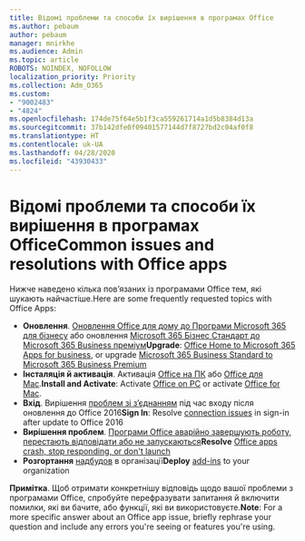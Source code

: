 ```yaml
---
title: Відомі проблеми та способи їх вирішення в програмах Office
ms.author: pebaum
author: pebaum
manager: mnirkhe
ms.audience: Admin
ms.topic: article
ROBOTS: NOINDEX, NOFOLLOW
localization_priority: Priority
ms.collection: Adm_O365
ms.custom:
- "9002483"
- "4824"
ms.openlocfilehash: 174de75f64e5b1f3ca559261714a1d5b8384d13a
ms.sourcegitcommit: 37b142dfe0f09401577144d7f8727bd2c04af0f8
ms.translationtype: HT
ms.contentlocale: uk-UA
ms.lasthandoff: 04/28/2020
ms.locfileid: "43930433"
---
```

# <a name="common-issues-and-resolutions-with-office-apps"></a><span data-ttu-id="336a2-102">Відомі проблеми та способи їх вирішення в програмах Office</span><span class="sxs-lookup"><span data-stu-id="336a2-102">Common issues and resolutions with Office apps</span></span>

<span data-ttu-id="336a2-103">Нижче наведено кілька пов’язаних із програмами Office тем, які шукають найчастіше.</span><span class="sxs-lookup"><span data-stu-id="336a2-103">Here are some frequently requested topics with Office Apps:</span></span>

- <span data-ttu-id="336a2-104">**Оновлення**. [Оновлення Office для дому до Програми Microsoft 365 для бізнесу](https://support.office.com/article/how-do-i-upgrade-office-ee68f6cf-422f-464a-82ec-385f65391350#OfficeVersion=Office_365_subscription) або оновлення [Microsoft 365 Бізнес Стандарт до Microsoft 365 Business преміум](https://docs.microsoft.com/microsoft-365/business/migrate-to-microsoft-365-business)</span><span class="sxs-lookup"><span data-stu-id="336a2-104">**Upgrade**:  [Office Home to Microsoft 365 Apps for business](https://support.office.com/article/how-do-i-upgrade-office-ee68f6cf-422f-464a-82ec-385f65391350#OfficeVersion=Office_365_subscription), or upgrade [Microsoft 365 Business Standard to Microsoft 365 Business Premium](https://docs.microsoft.com/microsoft-365/business/migrate-to-microsoft-365-business)</span></span>
- <span data-ttu-id="336a2-105">**Інсталяція й активація**. Активація [Office на ПК](https://support.office.com/article/activate-office-5bd38f38-db92-448b-a982-ad170b1e187e) або [Office для Mac](https://support.office.com/article/activate-office-for-mac-7f6646b1-bb14-422a-9ad4-a53410fcefb2).</span><span class="sxs-lookup"><span data-stu-id="336a2-105">**Install and Activate**: Activate [Office on PC](https://support.office.com/article/activate-office-5bd38f38-db92-448b-a982-ad170b1e187e) or activate [Office for Mac](https://support.office.com/article/activate-office-for-mac-7f6646b1-bb14-422a-9ad4-a53410fcefb2).</span></span>
- <span data-ttu-id="336a2-106">**Вхід**. Вирішення [проблем зі з’єднанням](https://docs.microsoft.com/office365/troubleshoot/authentication/connection-issue-when-sign-in-office-2016) під час входу після оновлення до Office 2016</span><span class="sxs-lookup"><span data-stu-id="336a2-106">**Sign In**: Resolve [connection issues](https://docs.microsoft.com/office365/troubleshoot/authentication/connection-issue-when-sign-in-office-2016) in sign-in after update to Office 2016</span></span>
- <span data-ttu-id="336a2-107">**Вирішення проблем**. [Програми Office аварійно завершують роботу, перестають відповідати або не запускаються](https://docs.microsoft.com/alchemyinsights/office-apps-don't-launch-start)</span><span class="sxs-lookup"><span data-stu-id="336a2-107">**Resolve** [Office apps crash, stop responding, or don't launch](https://docs.microsoft.com/alchemyinsights/office-apps-don't-launch-start)</span></span>
- <span data-ttu-id="336a2-108">**Розгортання** [надбудов](https://docs.microsoft.com/microsoft-365/admin/manage/manage-deployment-of-add-ins?view=o365-worldwide) в організації</span><span class="sxs-lookup"><span data-stu-id="336a2-108">**Deploy** [add-ins](https://docs.microsoft.com/microsoft-365/admin/manage/manage-deployment-of-add-ins?view=o365-worldwide) to your organization</span></span>

<span data-ttu-id="336a2-109">**Примітка**. Щоб отримати конкретнішу відповідь щодо вашої проблеми з програмами Office, спробуйте перефразувати запитання й включити помилки, які ви бачите, або функції, які ви використовуєте.</span><span class="sxs-lookup"><span data-stu-id="336a2-109">**Note**: For a more specific answer about an Office app issue, briefly rephrase your question and include any errors you're seeing or features you're using.</span></span>
